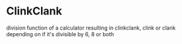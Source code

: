 # ClinkClank

division function of  a calculator resulting in clinkclank, clink or clank depending on if it's divisible by 6, 8 or both 
